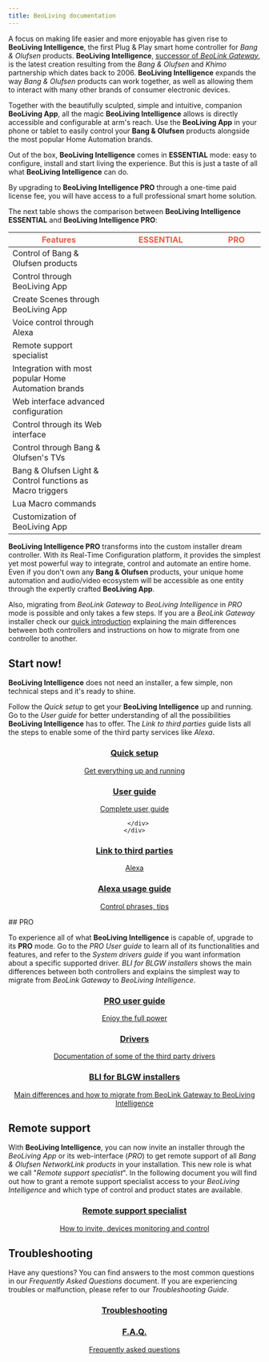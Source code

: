 ```yaml
---
title: BeoLiving documentation
---
```


A focus on making life easier and more enjoyable has given rise to **BeoLiving Intelligence**, the first Plug & Play smart home 
controller for _Bang & Olufsen_ products. **BeoLiving Intelligence**, [successor of _BeoLink Gateway_](http://www.ikatu.us/beolink-gateway.html), 
is the latest creation resulting from the _Bang & Olufsen_ and _Khimo_ partnership which dates back to 2006. **BeoLiving Intelligence** expands the 
way _Bang & Olufsen_ products can work together, as well as allowing them to interact with many other brands of consumer electronic devices.

Together with the beautifully sculpted, simple and intuitive, companion **BeoLiving App**, all the magic **BeoLiving Intelligence** allows 
is directly accessible and configurable at arm's reach. Use the **BeoLiving App** in your phone or tablet to easily control your **Bang 
& Olufsen** products alongside the most popular Home Automation brands.

Out of the box, **BeoLiving Intelligence** comes in **ESSENTIAL** mode: easy to configure, install and start living the experience. But this is 
just a taste of all what **BeoLiving Intelligence** can do. 

By upgrading to **BeoLiving Intelligence PRO** through a one-time paid license fee, 
you will have access to a full professional smart home solution.

The next table shows the comparison between **BeoLiving Intelligence ESSENTIAL** and **BeoLiving Intelligence PRO**:

<table class="table">
  <thead>
    <tr style="color: #eb5946">
      <th scope="col" style="width: 40%">Features</th>
      <th scope="col" class="text-center">ESSENTIAL</th>
      <th scope="col" class="text-center">PRO</th>
    </tr>
  </thead>
  <tbody>
    <tr>
      <td>Control of Bang & Olufsen products</td>
      <td class="text-center">
        <i class="fa fa-check" style="color: #eb5946"></i>
      </td>
      <td class="text-center">
        <i class="fa fa-check" style="color: #eb5946"></i>
      </td>
    </tr>
    <tr>
      <td>Control through BeoLiving App</td>
      <td class="text-center">
        <i class="fa fa-check" style="color: #eb5946"></i>
      </td>
      <td class="text-center">
        <i class="fa fa-check" style="color: #eb5946"></i>
      </td>
    </tr>
    <tr>
      <td>Create Scenes through BeoLiving App</td>
      <td class="text-center">
        <i class="fa fa-check" style="color: #eb5946"></i>
      </td>
      <td class="text-center">
        <i class="fa fa-check" style="color: #eb5946"></i>
      </td>
    </tr>
    <tr>
      <td>Voice control through Alexa</td>
      <td class="text-center">
        <i class="fa fa-check" style="color: #eb5946"></i>
      </td>
      <td class="text-center">
        <i class="fa fa-check" style="color: #eb5946"></i>
      </td>
    </tr>
    <tr>
      <td>Remote support specialist</td>
      <td class="text-center">
        <i class="fa fa-check" style="color: #eb5946"></i>
      </td>
      <td class="text-center">
        <i class="fa fa-check" style="color: #eb5946"></i>
      </td>
    </tr>
   <!-- <tr>
      <td>IFTTT support</td>
      <td class="text-center">
        <i class="fa fa-check" style="color: #eb5946"></i>
      </td>
      <td class="text-center">
        <i class="fa fa-check" style="color: #eb5946"></i>
      </td>
    </tr> -->
    <tr>
      <td>Integration with most popular Home Automation brands</td>
      <td class="text-center">
      </td>
      <td class="text-center">
        <i class="fa fa-check" style="color: #eb5946"></i>
      </td>
    </tr>
    <tr>
      <td>Web interface advanced configuration</td>
      <td class="text-center">
      </td>
      <td class="text-center">
        <i class="fa fa-check" style="color: #eb5946"></i>
      </td>
    </tr>
    <tr>
      <td>Control through its Web interface</td>
      <td class="text-center">
      </td>
      <td class="text-center">
        <i class="fa fa-check" style="color: #eb5946"></i>
      </td>
    </tr>
    <tr>
      <td>Control through Bang & Olufsen's TVs</td>
      <td class="text-center">
      </td>
      <td class="text-center">
        <i class="fa fa-check" style="color: #eb5946"></i>
      </td>
    </tr>
    <tr>
      <td>Bang & Olufsen Light & Control functions as Macro triggers</td>
      <td class="text-center">
      </td>
      <td class="text-center">
        <i class="fa fa-check" style="color: #eb5946"></i>
      </td>
    </tr>
    <tr>
      <td>Lua Macro commands</td>
      <td class="text-center">
      </td>
      <td class="text-center">
        <i class="fa fa-check" style="color: #eb5946"></i>
      </td>
    </tr>
    <tr>
      <td>Customization of BeoLiving App</td>
      <td class="text-center">
      </td>
      <td class="text-center">
        <i class="fa fa-check" style="color: #eb5946"></i>
      </td>
    </tr>
  </tbody>
</table>
<a id="Essential"/>

**BeoLiving Intelligence PRO** transforms into the custom installer dream controller. With its Real-Time Configuration platform, it provides the 
simplest yet most powerful way to integrate, control and automate an entire home. Even if you don't own any **Bang & Olufsen** products, your 
unique home automation and audio/video ecosystem will be accessible as one entity through the expertly crafted **BeoLiving App**.

Also, migrating from _BeoLink Gateway_ to _BeoLiving Intelligence_ in _PRO_ mode is possible and only takes a few steps. If you are a 
_BeoLink Gateway_ installer check our [quick introduction](bli-guides/bli-for-blgw-installers.md) explaining the main differences between both 
controllers and instructions on how to migrate from one controller to another.

## Start now!

**BeoLiving Intelligence** does not need an installer, a few simple, non technical steps and it's ready to shine.

Follow the _Quick setup_ to get your **BeoLiving Intelligence** up and running. Go to the _User guide_ for better understanding of all the 
possibilities **BeoLiving Intelligence** has to offer. The _Link to third parties_ guide lists all the steps to enable some of the third party services like
 _Alexa_. <!-- and _IFTTT_.-->

<div class="row justify-content-md-center">
    <div class="col-lg-4"> 
     <div align="center"> 
        <a class="nav-link js-scroll-trigger sr-button" href="/bli-guides/bli-quick-setup-guide.html" data-sr-id="16" style="; visibility: visible;  -webkit-transform: translateY(0) scale(1); opacity: 1;transform: translateY(0) scale(1); opacity: 1;-webkit-transition: -webkit-transform 1s cubic-bezier(0.6, 0.2, 0.1, 1) 0.2s, opacity 1s cubic-bezier(0.6, 0.2, 0.1, 1) 0.2s; transition: transform 1s cubic-bezier(0.6, 0.2, 0.1, 1) 0.2s, opacity 1s cubic-bezier(0.6, 0.2, 0.1, 1) 0.2s; ">
          <div class="service-box mt-5 mx-auto">
              <i class="fa fa-rocket fa-4x text-primary mb-3 sr-icons" data-sr-id="2" style="; visibility: visible;  -webkit-transform: scale(1); opacity: 1;transform: scale(1); opacity: 1;-webkit-transition: -webkit-transform 0.6s cubic-bezier(0.6, 0.2, 0.1, 1) 0s, opacity 0.6s cubic-bezier(0.6, 0.2, 0.1, 1) 0s; transition: transform 0.6s cubic-bezier(0.6, 0.2, 0.1, 1) 0s, opacity 0.6s cubic-bezier(0.6, 0.2, 0.1, 1) 0s; "></i>
              <h3 class="mb-3 text-dark">Quick setup</h3>
              <p class="text-muted mb-0">Get everything up and running</p>
          </div>
        </a>
     </div>
   </div>
   <div class="col-lg-4"> 
     <div align="center">
          <a class="nav-link js-scroll-trigger sr-button" href="/bli-guides/bli-advanced-user-guide.html" data-sr-id="16" style="; visibility: visible;  -webkit-transform: translateY(0) scale(1); opacity: 1;transform: translateY(0) scale(1); opacity: 1;-webkit-transition: -webkit-transform 1s cubic-bezier(0.6, 0.2, 0.1, 1) 0.2s, opacity 1s cubic-bezier(0.6, 0.2, 0.1, 1) 0.2s; transition: transform 1s cubic-bezier(0.6, 0.2, 0.1, 1) 0.2s, opacity 1s cubic-bezier(0.6, 0.2, 0.1, 1) 0.2s; ">
            <div class="service-box mt-5 mx-auto">
              <i class="fa fa-book fa-4x text-primary mb-3 sr-icons" data-sr-id="2" style="; visibility: visible;  -webkit-transform: scale(1); opacity: 1;transform: scale(1); opacity: 1;-webkit-transition: -webkit-transform 0.6s cubic-bezier(0.6, 0.2, 0.1, 1) 0s, opacity 0.6s cubic-bezier(0.6, 0.2, 0.1, 1) 0s; transition: transform 0.6s cubic-bezier(0.6, 0.2, 0.1, 1) 0s, opacity 0.6s cubic-bezier(0.6, 0.2, 0.1, 1) 0s; "></i>
              <h3 class="mb-3 text-dark">User guide</h3>
              <p class="text-muted mb-0">Complete user guide</p>
            </div>
          </a>


      </div>
    </div>
</div>
<div class="row justify-content-md-center">
    <div class="col-lg-4">
     <div align="center">
     <a class="nav-link js-scroll-trigger sr-button" href="/bli-guides/bli-link-third-party-service.html" data-sr-id="16" style="; visibility: visible;  -webkit-transform: translateY(0) scale(1); opacity: 1;transform: translateY(0) scale(1); opacity: 1;-webkit-transition: -webkit-transform 1s cubic-bezier(0.6, 0.2, 0.1, 1) 0.2s, opacity 1s cubic-bezier(0.6, 0.2, 0.1, 1) 0.2s; transition: transform 1s cubic-bezier(0.6, 0.2, 0.1, 1) 0.2s, opacity 1s cubic-bezier(0.6, 0.2, 0.1, 1) 0.2s; ">
            <div class="service-box mt-5 mx-auto">
              <i class="fa fa-cloud fa-4x text-primary mb-3 sr-icons" data-sr-id="2" style="; visibility: visible;  -webkit-transform: scale(1); opacity: 1;transform: scale(1); opacity: 1;-webkit-transition: -webkit-transform 0.6s cubic-bezier(0.6, 0.2, 0.1, 1) 0s, opacity 0.6s cubic-bezier(0.6, 0.2, 0.1, 1) 0s; transition: transform 0.6s cubic-bezier(0.6, 0.2, 0.1, 1) 0s, opacity 0.6s cubic-bezier(0.6, 0.2, 0.1, 1) 0s; "></i>
              <h3 class="mb-3 text-dark">Link to third parties</h3>
              <p class="text-muted mb-0">Alexa</p>
            </div>
      </a>
     </div>
   </div>
    <div class="col-lg-4">
     <div align="center">
     <a class="nav-link js-scroll-trigger sr-button" href="/bli-guides/bli-alexa.html" data-sr-id="16" style="; visibility: visible;  -webkit-transform: translateY(0) scale(1); opacity: 1;transform: translateY(0) scale(1); opacity: 1;-webkit-transition: -webkit-transform 1s cubic-bezier(0.6, 0.2, 0.1, 1) 0.2s, opacity 1s cubic-bezier(0.6, 0.2, 0.1, 1) 0.2s; transition: transform 1s cubic-bezier(0.6, 0.2, 0.1, 1) 0.2s, opacity 1s cubic-bezier(0.6, 0.2, 0.1, 1) 0.2s; ">
            <div class="service-box mt-5 mx-auto">
              <i class="fa fa-comment fa-4x text-primary mb-3 sr-icons" data-sr-id="2" style="; visibility: visible;  -webkit-transform: scale(1); opacity: 1;transform: scale(1); opacity: 1;-webkit-transition: -webkit-transform 0.6s cubic-bezier(0.6, 0.2, 0.1, 1) 0s, opacity 0.6s cubic-bezier(0.6, 0.2, 0.1, 1) 0s; transition: transform 0.6s cubic-bezier(0.6, 0.2, 0.1, 1) 0s, opacity 0.6s cubic-bezier(0.6, 0.2, 0.1, 1) 0s; "></i>
              <h3 class="mb-3 text-dark">Alexa usage guide</h3>
              <p class="text-muted mb-0">Control phrases, tips</p>
            </div>
      </a>
     </div>
   </div>
 </div>

<a id="PRO"/>
## PRO

To experience all of what **BeoLiving Intelligence** is capable of, upgrade to its **PRO** mode. Go to the _PRO User guide_ to learn all of its 
functionalities and features, and refer to the _System drivers guide_ if you want information about a specific supported driver. _BLI for BLGW 
installers_ shows the main differences between both controllers and explains the simplest way to migrate from _BeoLink Gateway_ to _BeoLiving Intelligence_.

<div class="row justify-content-md-center">
  <div class="col-lg-4"> 
     <div align="center"> 
        <a class="nav-link js-scroll-trigger sr-button" href="/bli-guides/bli-pro-user-guide.html" data-sr-id="16" style="; visibility: visible;  -webkit-transform: translateY(0) scale(1); opacity: 1;transform: translateY(0) scale(1); opacity: 1;-webkit-transition: -webkit-transform 1s cubic-bezier(0.6, 0.2, 0.1, 1) 0.2s, opacity 1s cubic-bezier(0.6, 0.2, 0.1, 1) 0.2s; transition: transform 1s cubic-bezier(0.6, 0.2, 0.1, 1) 0.2s, opacity 1s cubic-bezier(0.6, 0.2, 0.1, 1) 0.2s; ">
          <div class="service-box mt-5 mx-auto">
              <i class="fa fa-book fa-4x text-primary mb-3 sr-icons" data-sr-id="2" style="; visibility: visible;  -webkit-transform: scale(1); opacity: 1;transform: scale(1); opacity: 1;-webkit-transition: -webkit-transform 0.6s cubic-bezier(0.6, 0.2, 0.1, 1) 0s, opacity 0.6s cubic-bezier(0.6, 0.2, 0.1, 1) 0s; transition: transform 0.6s cubic-bezier(0.6, 0.2, 0.1, 1) 0s, opacity 0.6s cubic-bezier(0.6, 0.2, 0.1, 1) 0s; "></i>
              <h3 class="mb-3 text-dark">PRO user guide</h3>
              <p class="text-muted mb-0">Enjoy the full power</p>
          </div>
        </a>
     </div>
   </div>
   <div class="col-lg-4">
     <div align="center">
     <a class="nav-link js-scroll-trigger sr-button" href="/bli-help-files/drivers/main.html" data-sr-id="16" style="; visibility: visible;  -webkit-transform: translateY(0) scale(1); opacity: 1;transform: translateY(0) scale(1); opacity: 1;-webkit-transition: -webkit-transform 1s cubic-bezier(0.6, 0.2, 0.1, 1) 0.2s, opacity 1s cubic-bezier(0.6, 0.2, 0.1, 1) 0.2s; transition: transform 1s cubic-bezier(0.6, 0.2, 0.1, 1) 0.2s, opacity 1s cubic-bezier(0.6, 0.2, 0.1, 1) 0.2s; ">
            <div class="service-box mt-5 mx-auto">
              <i class="fa fa-puzzle-piece fa-4x fa-square-o text-primary mb-3 sr-icons" data-sr-id="2" style="; visibility: visible;  -webkit-transform: scale(1); opacity: 1;transform: scale(1); opacity: 1;-webkit-transition: -webkit-transform 0.6s cubic-bezier(0.6, 0.2, 0.1, 1) 0s, opacity 0.6s cubic-bezier(0.6, 0.2, 0.1, 1) 0s; transition: transform 0.6s cubic-bezier(0.6, 0.2, 0.1, 1) 0s, opacity 0.6s cubic-bezier(0.6, 0.2, 0.1, 1) 0s; "></i>
              <h3 class="mb-3 text-dark">Drivers</h3>
              <p class="text-muted mb-0">Documentation of some of the third party drivers</p>
            </div>
      </a>
     </div>
   </div>
   <div class="col-lg-4">
     <div align="center">
     <a class="nav-link js-scroll-trigger sr-button" href="/bli-guides/bli-for-blgw-installers.html" data-sr-id="16" style="; visibility: visible;  -webkit-transform: translateY(0) scale(1); opacity: 1;transform: translateY(0) scale(1); opacity: 1;-webkit-transition: -webkit-transform 1s cubic-bezier(0.6, 0.2, 0.1, 1) 0.2s, opacity 1s cubic-bezier(0.6, 0.2, 0.1, 1) 0.2s; transition: transform 1s cubic-bezier(0.6, 0.2, 0.1, 1) 0.2s, opacity 1s cubic-bezier(0.6, 0.2, 0.1, 1) 0.2s; ">
            <div class="service-box mt-5 mx-auto">
              <i class="fa fa-refresh fa-4x text-primary mb-3 sr-icons" data-sr-id="2" style="; visibility: visible;  -webkit-transform: scale(1); opacity: 1;transform: scale(1); opacity: 1;-webkit-transition: -webkit-transform 0.6s cubic-bezier(0.6, 0.2, 0.1, 1) 0s, opacity 0.6s cubic-bezier(0.6, 0.2, 0.1, 1) 0s; transition: transform 0.6s cubic-bezier(0.6, 0.2, 0.1, 1) 0s, opacity 0.6s cubic-bezier(0.6, 0.2, 0.1, 1) 0s; "></i>
              <h3 class="mb-3 text-dark">BLI for BLGW installers</h3>
              <p class="text-muted mb-0">Main differences and how to migrate from BeoLink Gateway to BeoLiving Intelligence</p>
            </div>
      </a>
     </div>
   </div>
</div>

## Remote support

With **BeoLiving Intelligence**, you can now invite an installer through the _BeoLiving App_ or its web-interface (_PRO_) to get remote support of all
 _Bang & Olufsen NetworkLink products_ in your installation. This new role is what we call "_Remote support specialist_". In the following 
document you will find out how to grant a remote support specialist access to your _BeoLiving Intelligence_ and which type of control and product states 
are available.

<div class="row justify-content-md-center">
  <div class="col-lg-4"> 
     <div align="center"> 
        <a class="nav-link js-scroll-trigger sr-button" href="/bli-guides/bli-remote-support-specialist.html" data-sr-id="16" style="; visibility: visible;  -webkit-transform: translateY(0) scale(1); opacity: 1;transform: translateY(0) scale(1); opacity: 1;-webkit-transition: -webkit-transform 1s cubic-bezier(0.6, 0.2, 0.1, 1) 0.2s, opacity 1s cubic-bezier(0.6, 0.2, 0.1, 1) 0.2s; transition: transform 1s cubic-bezier(0.6, 0.2, 0.1, 1) 0.2s, opacity 1s cubic-bezier(0.6, 0.2, 0.1, 1) 0.2s; ">
          <div class="service-box mt-5 mx-auto">
              <i class="fa fa-area-chart fa-4x text-primary mb-3 sr-icons" data-sr-id="2" style="; visibility: visible;  -webkit-transform: scale(1); opacity: 1;transform: scale(1); opacity: 1;-webkit-transition: -webkit-transform 0.6s cubic-bezier(0.6, 0.2, 0.1, 1) 0s, opacity 0.6s cubic-bezier(0.6, 0.2, 0.1, 1) 0s; transition: transform 0.6s cubic-bezier(0.6, 0.2, 0.1, 1) 0s, opacity 0.6s cubic-bezier(0.6, 0.2, 0.1, 1) 0s; "></i>
              <h3 class="mb-3 text-dark">Remote support specialist</h3>
              <p class="text-muted mb-0">How to invite, devices monitoring and control</p>
          </div>
        </a>
     </div>
   </div>
</div>
  
<a id="contact"/>
  
## Troubleshooting

Have any questions? You can find answers to the most common questions in our _Frequently Asked Questions_ document. If you are experiencing 
troubles or malfunction, please refer to our _Troubleshooting Guide_.

<div class="row justify-content-md-center">
  <div class="col-lg-4"> 
     <div align="center"> 
        <a class="nav-link js-scroll-trigger sr-button" href="/bli-guides/bli-troubleshooting.html" data-sr-id="16" style="; visibility: visible;  -webkit-transform: translateY(0) scale(1); opacity: 1;transform: translateY(0) scale(1); opacity: 1;-webkit-transition: -webkit-transform 1s cubic-bezier(0.6, 0.2, 0.1, 1) 0.2s, opacity 1s cubic-bezier(0.6, 0.2, 0.1, 1) 0.2s; transition: transform 1s cubic-bezier(0.6, 0.2, 0.1, 1) 0.2s, opacity 1s cubic-bezier(0.6, 0.2, 0.1, 1) 0.2s; ">
          <div class="service-box mt-5 mx-auto">
              <i class="fa fa-cogs fa-4x text-primary mb-3 sr-icons" data-sr-id="2" style="; visibility: visible;  -webkit-transform: scale(1); opacity: 1;transform: scale(1); opacity: 1;-webkit-transition: -webkit-transform 0.6s cubic-bezier(0.6, 0.2, 0.1, 1) 0s, opacity 0.6s cubic-bezier(0.6, 0.2, 0.1, 1) 0s; transition: transform 0.6s cubic-bezier(0.6, 0.2, 0.1, 1) 0s, opacity 0.6s cubic-bezier(0.6, 0.2, 0.1, 1) 0s; "></i>
              <h3 class="mb-3 text-dark">Troubleshooting</h3>
              <p class="text-muted mb-0"></p>
          </div>
        </a>
     </div>
   </div>
    <div class="col-lg-4">
     <div align="center">
     <a class="nav-link js-scroll-trigger sr-button" href="/bli-guides/bli-faq.html" data-sr-id="16" style="; visibility: visible;  -webkit-transform: translateY(0) scale(1); opacity: 1;transform: translateY(0) scale(1); opacity: 1;-webkit-transition: -webkit-transform 1s cubic-bezier(0.6, 0.2, 0.1, 1) 0.2s, opacity 1s cubic-bezier(0.6, 0.2, 0.1, 1) 0.2s; transition: transform 1s cubic-bezier(0.6, 0.2, 0.1, 1) 0.2s, opacity 1s cubic-bezier(0.6, 0.2, 0.1, 1) 0.2s; ">
            <div class="service-box mt-5 mx-auto">
              <i class="fa fa-question-circle fa-4x text-primary mb-3 sr-icons" data-sr-id="2" style="; visibility: visible;  -webkit-transform: scale(1); opacity: 1;transform: scale(1); opacity: 1;-webkit-transition: -webkit-transform 0.6s cubic-bezier(0.6, 0.2, 0.1, 1) 0s, opacity 0.6s cubic-bezier(0.6, 0.2, 0.1, 1) 0s; transition: transform 0.6s cubic-bezier(0.6, 0.2, 0.1, 1) 0s, opacity 0.6s cubic-bezier(0.6, 0.2, 0.1, 1) 0s; "></i>
              <h3 class="mb-3 text-dark">F.A.Q.</h3>
              <p class="text-muted mb-0">Frequently asked questions</p>
            </div>
      </a>
     </div>
   </div>
</div>
 
  


